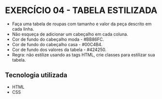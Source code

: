 # EXERCÍCIO 04 - TABELA ESTILIZADA
* Faça uma tabela de roupas com tamanho e valor da peça descrito em cada linha.
* Não esqueça de adicionar um cabeçalho em cada coluna.
* Cor de fundo do cabeçalho moda - #BB86FC.
* Cor de fundo do cabeçalho casa - #00C4B4.
* Cor de fundo dos valores da tabela - #424250.
* Regra: não estilize usando as tags HTML, crie classes para estilizar sua tabela.

## Tecnologia utilizada
- HTML
- CSS